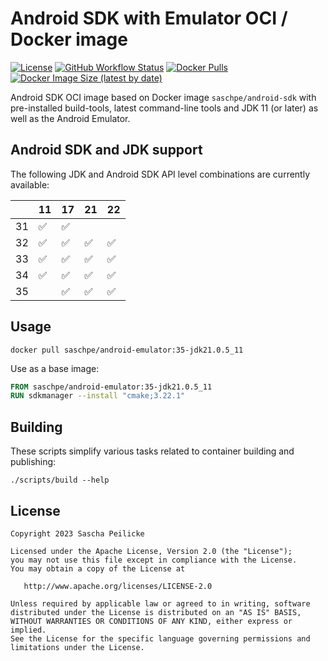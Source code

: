 # Android SDK with Emulator OCI / Docker image

[![License](https://img.shields.io/github/license/saschpe/docker-android-emulator)](https://opensource.org/licenses/Apache-2.0)
[![GitHub Workflow Status](https://img.shields.io/github/actions/workflow/status/saschpe/docker-android-emulator/ci.yml?branch=main)](https://github.com/saschpe/docker-android-emulator/actions?query=branch%3Amain++)
[![Docker Pulls](https://img.shields.io/docker/pulls/saschpe/android-emulator)](https://hub.docker.com/r/saschpe/android-emulator)
[![Docker Image Size (latest by date)](https://img.shields.io/docker/image-size/saschpe/android-emulator)](https://hub.docker.com/r/saschpe/android-emulator)

Android SDK OCI image based on Docker image `saschpe/android-sdk` with
pre-installed build-tools, latest command-line tools and JDK 11 (or later) as
well as the Android Emulator.

## Android SDK and JDK support

The following JDK and Android SDK API level combinations are currently
available:

|    | 11 | 17 | 21 | 22 |
|----|----|----|----|----|
| 31 | ✅  | ✅  |    |    |
| 32 | ✅  | ✅  | ✅  | ✅  |
| 33 | ✅  | ✅  | ✅  | ✅  |
| 34 | ✅  | ✅  | ✅  | ✅  |
| 35 |    | ✅  | ✅  | ✅  |

## Usage

```shell
docker pull saschpe/android-emulator:35-jdk21.0.5_11
```

Use as a base image:

```Dockerfile
FROM saschpe/android-emulator:35-jdk21.0.5_11
RUN sdkmanager --install "cmake;3.22.1"
```

## Building

These scripts simplify various tasks related to container building and
publishing:

```shell
./scripts/build --help
```

## License

    Copyright 2023 Sascha Peilicke

    Licensed under the Apache License, Version 2.0 (the "License");
    you may not use this file except in compliance with the License.
    You may obtain a copy of the License at

       http://www.apache.org/licenses/LICENSE-2.0

    Unless required by applicable law or agreed to in writing, software
    distributed under the License is distributed on an "AS IS" BASIS,
    WITHOUT WARRANTIES OR CONDITIONS OF ANY KIND, either express or implied.
    See the License for the specific language governing permissions and
    limitations under the License.
